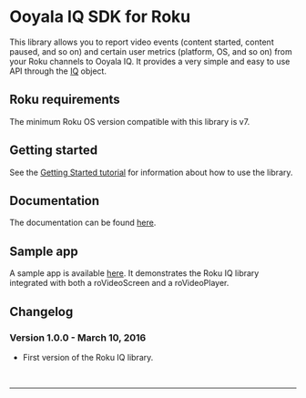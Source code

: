 # Ooyala IQ SDK for Roku

This library allows you to report video events (content started, content paused, and so on) and certain user metrics (platform, OS, and so on) from your Roku channels to Ooyala IQ. It provides a very simple and easy to use API through the [IQ](http://apidocs.ooyala.com/iq_roku/IQ.html) object.

## Roku requirements

The minimum Roku OS version compatible with this library is v7.

## Getting started

See the [Getting Started tutorial](http://apidocs.ooyala.com/iq_roku/tutorial-getting_started.html) for information about how to use the library.

## Documentation 

The documentation can be found [here](http://apidocs.ooyala.com/iq_roku/index.html).

## Sample app

A sample app is available [here](https://github.com/ooyala/iq-sdk-roku-sample). It demonstrates the Roku IQ library integrated with both a roVideoScreen and a roVideoPlayer.

## Changelog

### Version 1.0.0 - March 10, 2016

- First version of the Roku IQ library.

<br><hr/>
